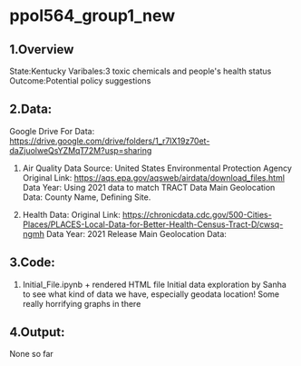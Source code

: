 # ppol564_group1_new

## 1.Overview
    
   State:Kentucky
   Varibales:3 toxic chemicals and people's health status
   Outcome:Potential policy suggestions

## 2.Data:
Google Drive For Data: https://drive.google.com/drive/folders/1_r7lX19z70et-daZjuolweQsYZMqT72M?usp=sharing


  1. Air Quality Data
      Source: United States Environmental Protection Agency
      Original Link: https://aqs.epa.gov/aqsweb/airdata/download_files.html 
      Data Year: Using 2021 data to match TRACT Data
      Main Geolocation Data: County Name, Defining Site.

  2. Health Data: 
      Original Link: https://chronicdata.cdc.gov/500-Cities-Places/PLACES-Local-Data-for-Better-Health-Census-Tract-D/cwsq-ngmh
      Data Year: 2021 Release 
      Main Geolocation Data: 

## 3.Code:
  1. Initial_File.ipynb + rendered HTML file 
  Initial data exploration by Sanha to see what kind of data we have, especially geodata location! 
  Some really horrifying graphs in there 


## 4.Output:
None so far
